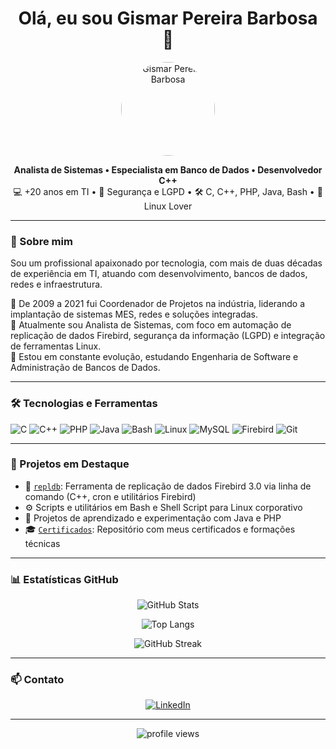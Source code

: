 <h1 align="center">Olá, eu sou Gismar Pereira Barbosa 👋</h1>

<p align="center">
  <img src="https://avatars.githubusercontent.com/u/37376315?s=96&v=4" alt="Gismar Pereira Barbosa" width="150" height="150" style="border-radius: 50%;" />
</p>


<p align="center">
  <strong>Analista de Sistemas • Especialista em Banco de Dados • Desenvolvedor C++</strong><br>
  💻 +20 anos em TI • 🔐 Segurança e LGPD • 🛠️ C, C++, PHP, Java, Bash • 🐧 Linux Lover
</p>

---

### 🚀 Sobre mim

Sou um profissional apaixonado por tecnologia, com mais de duas décadas de experiência em TI, atuando com desenvolvimento, bancos de dados, redes e infraestrutura.

🔹 De 2009 a 2021 fui Coordenador de Projetos na indústria, liderando a implantação de sistemas MES, redes e soluções integradas.  
🔹 Atualmente sou Analista de Sistemas, com foco em automação de replicação de dados Firebird, segurança da informação (LGPD) e integração de ferramentas Linux.  
🔹 Estou em constante evolução, estudando Engenharia de Software e Administração de Bancos de Dados.

---

### 🛠️ Tecnologias e Ferramentas

![C](https://img.shields.io/badge/C-00599C?style=flat&logo=c&logoColor=white)
![C++](https://img.shields.io/badge/C++-00599C?style=flat&logo=cplusplus&logoColor=white)
![PHP](https://img.shields.io/badge/PHP-777BB4?style=flat&logo=php&logoColor=white)
![Java](https://img.shields.io/badge/Java-ED8B00?style=flat&logo=java&logoColor=white)
![Bash](https://img.shields.io/badge/Bash-121011?style=flat&logo=gnubash&logoColor=white)
![Linux](https://img.shields.io/badge/Linux-FCC624?style=flat&logo=linux&logoColor=black)
![MySQL](https://img.shields.io/badge/MySQL-4479A1?style=flat&logo=mysql&logoColor=white)
![Firebird](https://img.shields.io/badge/Firebird-EE2200?style=flat&logo=firefox&logoColor=white)
![Git](https://img.shields.io/badge/Git-F05032?style=flat&logo=git&logoColor=white)

---

### 📌 Projetos em Destaque

- 🔁 [`repldb`](https://github.com/gismarb/repldb): Ferramenta de replicação de dados Firebird 3.0 via linha de comando (C++, cron e utilitários Firebird)
- ⚙️ Scripts e utilitários em Bash e Shell Script para Linux corporativo
- 📂 Projetos de aprendizado e experimentação com Java e PHP
- 🎓 [`Certificados`](https://github.com/gismarb/certificados): Repositório com meus certificados e formações técnicas

---

### 📊 Estatísticas GitHub

<p align="center">
  <img src="https://github-readme-stats.vercel.app/api?username=gismarb&show_icons=true&theme=dracula&count_private=true&hide=contribs" alt="GitHub Stats" />
</p>

<p align="center">
  <img src="https://github-readme-stats.vercel.app/api/top-langs/?username=gismarb&layout=compact&langs_count=8&theme=dracula" alt="Top Langs" />
</p>

<p align="center">
  <img src="https://github-readme-streak-stats.herokuapp.com?user=gismarb&theme=dracula&hide_border=true" alt="GitHub Streak" />
</p>



---

### 📫 Contato

<p align="center">
  <a href="https://www.linkedin.com/in/gismar/" target="_blank">
    <img src="https://img.shields.io/badge/LinkedIn-0077B5?style=for-the-badge&logo=linkedin&logoColor=white" alt="LinkedIn"/>
  </a>
</p>


---

<p align="center">
  <img src="https://komarev.com/ghpvc/?username=gismarb&style=flat-square" alt="profile views" />
</p>
